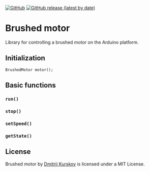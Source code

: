 [![GitHub](https://img.shields.io/github/license/kurskov/Arduino-BrushedMotor)](https://github.com/kurskov/Arduino-BrushedMotor/blob/main/LICENSE)
[![GitHub release (latest by date)](https://img.shields.io/github/v/release/kurskov/Arduino-BrushedMotor)](https://github.com/kurskov/Arduino-BrushedMotor/releases/latest)

# Brushed motor
Library for controlling a brushed motor on the Arduino platform.

## Initialization

`BrushedMotor motor();`

## Basic functions

### `run()`

### `stop()`

### `setSpeed()`

### `getState()`

## License
Brushed motor by [Dmitrii Kurskov](https://kurskov.ru) is licensed under a MIT License.